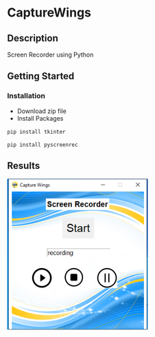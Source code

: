 # CaptureWings
## Description
Screen Recorder using Python
## Getting Started

### Installation
* Download zip file
* Install Packages
```
pip install tkinter
```
```
pip install pyscreenrec
```

## Results
<img src="https://github.com/Shravani1383/CaptureWings/blob/main/Output.png" width="328"/>
